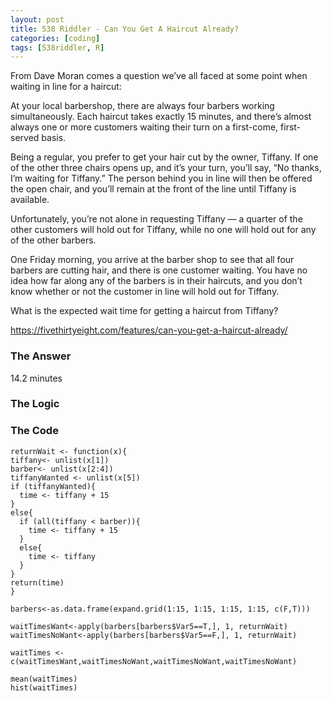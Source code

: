 ```yaml
---
layout: post
title: 538 Riddler - Can You Get A Haircut Already?  
categories: [coding]
tags: [538riddler, R]
---
```

From Dave Moran comes a question we’ve all faced at some point when waiting in line for a haircut:

At your local barbershop, there are always four barbers working simultaneously. Each haircut takes exactly 15 minutes, and there’s almost always one or more customers waiting their turn on a first-come, first-served basis.

Being a regular, you prefer to get your hair cut by the owner, Tiffany. If one of the other three chairs opens up, and it’s your turn, you’ll say, “No thanks, I’m waiting for Tiffany.” The person behind you in line will then be offered the open chair, and you’ll remain at the front of the line until Tiffany is available.

Unfortunately, you’re not alone in requesting Tiffany — a quarter of the other customers will hold out for Tiffany, while no one will hold out for any of the other barbers.

One Friday morning, you arrive at the barber shop to see that all four barbers are cutting hair, and there is one customer waiting. You have no idea how far along any of the barbers is in their haircuts, and you don’t know whether or not the customer in line will hold out for Tiffany.

What is the expected wait time for getting a haircut from Tiffany?

<https://fivethirtyeight.com/features/can-you-get-a-haircut-already/>

### The Answer

14.2 minutes

### The Logic



### The Code

  ```
  returnWait <- function(x){
  tiffany<- unlist(x[1])
  barber<- unlist(x[2:4])
  tiffanyWanted <- unlist(x[5])
  if (tiffanyWanted){
    time <- tiffany + 15
  }
  else{
    if (all(tiffany < barber)){
      time <- tiffany + 15
    }
    else{
      time <- tiffany
    }
  }
  return(time)
}

barbers<-as.data.frame(expand.grid(1:15, 1:15, 1:15, 1:15, c(F,T)))

waitTimesWant<-apply(barbers[barbers$Var5==T,], 1, returnWait)
waitTimesNoWant<-apply(barbers[barbers$Var5==F,], 1, returnWait)

waitTimes <- c(waitTimesWant,waitTimesNoWant,waitTimesNoWant,waitTimesNoWant)

mean(waitTimes)
hist(waitTimes) 
```
